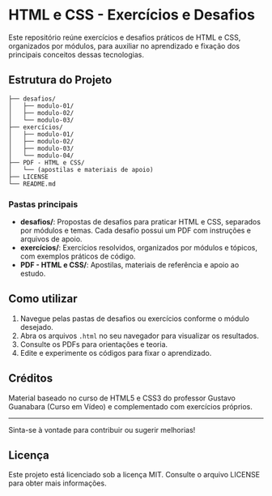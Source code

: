 # HTML e CSS - Exercícios e Desafios

Este repositório reúne exercícios e desafios práticos de HTML e CSS, organizados por módulos, para auxiliar no aprendizado e fixação dos principais conceitos dessas tecnologias.

## Estrutura do Projeto

```
├── desafios/
│   ├── modulo-01/
│   ├── modulo-02/
│   └── modulo-03/
├── exercícios/
│   ├── modulo-01/
│   ├── modulo-02/
│   ├── modulo-03/
│   └── modulo-04/
├── PDF - HTML e CSS/
│   └── (apostilas e materiais de apoio)
├── LICENSE
└── README.md
```

### Pastas principais

- **desafios/**: Propostas de desafios para praticar HTML e CSS, separados por módulos e temas. Cada desafio possui um PDF com instruções e arquivos de apoio.
- **exercícios/**: Exercícios resolvidos, organizados por módulos e tópicos, com exemplos práticos de código.
- **PDF - HTML e CSS/**: Apostilas, materiais de referência e apoio ao estudo.

## Como utilizar

1. Navegue pelas pastas de desafios ou exercícios conforme o módulo desejado.
2. Abra os arquivos `.html` no seu navegador para visualizar os resultados.
3. Consulte os PDFs para orientações e teoria.
4. Edite e experimente os códigos para fixar o aprendizado.

## Créditos

Material baseado no curso de HTML5 e CSS3 do professor Gustavo Guanabara (Curso em Vídeo) e complementado com exercícios próprios.

---
Sinta-se à vontade para contribuir ou sugerir melhorias!

## Licença

Este projeto está licenciado sob a licença MIT. Consulte o arquivo LICENSE para obter mais informações.
